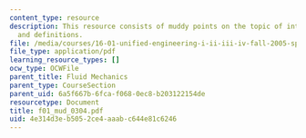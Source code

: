 ```yaml
---
content_type: resource
description: This resource consists of muddy points on the topic of intro concepts
  and definitions.
file: /media/courses/16-01-unified-engineering-i-ii-iii-iv-fall-2005-spring-2006/4e314d3eb5052ce4aaabc644e81c6246_f01_mud_0304.pdf
file_type: application/pdf
learning_resource_types: []
ocw_type: OCWFile
parent_title: Fluid Mechanics
parent_type: CourseSection
parent_uid: 6a5f667b-6fca-f068-0ec8-b203122154de
resourcetype: Document
title: f01_mud_0304.pdf
uid: 4e314d3e-b505-2ce4-aaab-c644e81c6246
---
```

